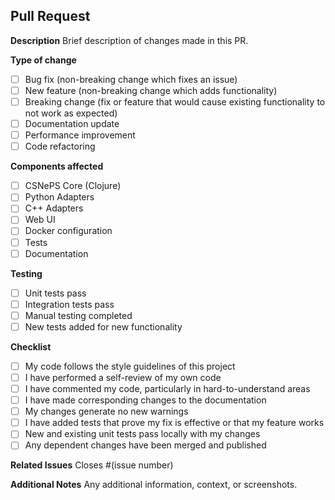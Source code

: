 ## Pull Request

**Description**
Brief description of changes made in this PR.

**Type of change**

- [ ] Bug fix (non-breaking change which fixes an issue)
- [ ] New feature (non-breaking change which adds functionality)
- [ ] Breaking change (fix or feature that would cause existing functionality to not work as expected)
- [ ] Documentation update
- [ ] Performance improvement
- [ ] Code refactoring

**Components affected**

- [ ] CSNePS Core (Clojure)
- [ ] Python Adapters
- [ ] C++ Adapters
- [ ] Web UI
- [ ] Docker configuration
- [ ] Tests
- [ ] Documentation

**Testing**

- [ ] Unit tests pass
- [ ] Integration tests pass
- [ ] Manual testing completed
- [ ] New tests added for new functionality

**Checklist**

- [ ] My code follows the style guidelines of this project
- [ ] I have performed a self-review of my own code
- [ ] I have commented my code, particularly in hard-to-understand areas
- [ ] I have made corresponding changes to the documentation
- [ ] My changes generate no new warnings
- [ ] I have added tests that prove my fix is effective or that my feature works
- [ ] New and existing unit tests pass locally with my changes
- [ ] Any dependent changes have been merged and published

**Related Issues**
Closes #(issue number)

**Additional Notes**
Any additional information, context, or screenshots.
